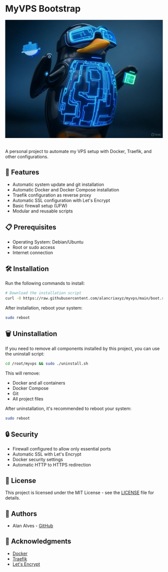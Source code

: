 # MyVPS Bootstrap

<div align="center">
  <img src="./assets/title.jpg" width="600"/>
</div>

<br />

A personal project to automate my VPS setup with Docker, Traefik, and other configurations.

## 🚀 Features

- Automatic system update and git installation
- Automatic Docker and Docker Compose installation
- Traefik configuration as reverse proxy
- Automatic SSL configuration with Let's Encrypt
- Basic firewall setup (UFW)
- Modular and reusable scripts

## 📋 Prerequisites

- Operating System: Debian/Ubuntu
- Root or sudo access
- Internet connection

## 🛠️ Installation

Run the following commands to install:

```bash
# Download the installation script
curl -O https://raw.githubusercontent.com/alancriaxyz/myvps/main/boot.sh && chmod +x boot.sh &&  ./boot.sh
```

After installation, reboot your system:
```bash
sudo reboot
```

## 🗑️ Uninstallation

If you need to remove all components installed by this project, you can use the uninstall script:

```bash
cd /root/myvps && sudo ./uninstall.sh
```

This will remove:
- Docker and all containers
- Docker Compose
- Git
- All project files

After uninstallation, it's recommended to reboot your system:
```bash
sudo reboot
```

## 🔒 Security

- Firewall configured to allow only essential ports
- Automatic SSL with Let's Encrypt
- Docker security settings
- Automatic HTTP to HTTPS redirection

## 📝 License

This project is licensed under the MIT License - see the [LICENSE](LICENSE) file for details.

## 👥 Authors

- Alan Alves - [GitHub](https://github.com/alancriaxyz)

## 🙏 Acknowledgments

- [Docker](https://www.docker.com/)
- [Traefik](https://traefik.io/)
- [Let's Encrypt](https://letsencrypt.org/) 